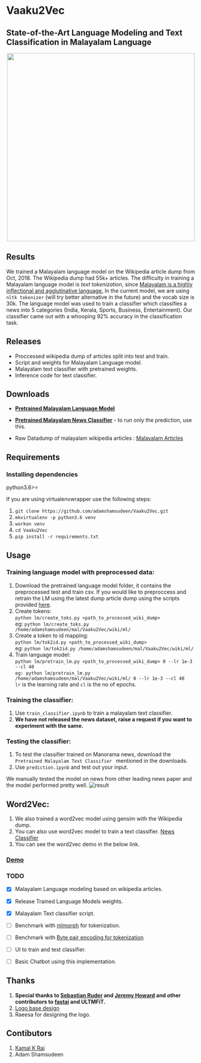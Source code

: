 # Vaaku2Vec
State-of-the-Art Language Modeling and Text Classification in Malayalam Language
---


<p align="center">
<img src="https://raw.githubusercontent.com/adamshamsudeen/Vaaku2Vec/master/img/logo.png" width="500" height="500" />
</p>


## Results
We trained a Malayalam language model on the Wikipedia article dump from Oct, 2018. The Wikipedia dump had 55k+ articles. The difficulty in training a Malayalam language model is *text tokenization*, since [Malayalam is a highly inflectional and agglutinative language.](https://thottingal.in/blog/2017/11/26/towards-a-malayalam-morphology-analyser/) In the current model, we are using `nltk tokenizer` (will try better alternative in the future) and the vocab size is 30k. The language model was used to train a classifier which classifies a news into 5 categories (India, Kerala, Sports, Business, Entertainment). Our classifier came out with a whooping 92% accuracy in the classification task.  


## Releases

- Proccessed wikipedia dump of articles split into test and train.
- Script and weights for Malayalam Language model.
- Malayalam text classifier with pretrained weights.
- Inference code for text classifier.

## Downloads
- [**Pretrained Malayalam Language Model**](https://www.dropbox.com/sh/a9wmsg5cjpzmyg1/AABmyHP-4bLmqrwJSB5-KeU1a?dl=0) 

- [**Pretrained Malayalam News Classifier**](https://www.dropbox.com/sh/60j4ps03j5uwz3p/AAAaMehzzsqUmSCiO9Meshc3a?dl=0) - to run only the prediction, use this.  
- Raw Datadump of malayalam wikipedia articles : [Malayalam Articles](https://dumps.wikimedia.org/mlwiki/latest/mlwiki-latest-pages-articles.xml.bz2) 

## Requirements

### Installing dependencies
python3.6>=

If you are using virtualenvwrapper use the following steps:
1. `git clone https://github.com/adamshamsudeen/Vaaku2Vec.git`
2. `mkvirtualenv -p python3.6 venv`  
3. `workon venv`
4. `cd Vaaku2Vec`
5. `pip install -r requirements.txt`

## Usage
### Training language model with  preprocessed data:
1. Download the pretrained language model folder, it contains the preprocessed test and train csv. If you would like to preproccess and retrain the LM using the latest dump article dump using the scripts provided [here](https://github.com/fastai/fastai/tree/master/courses/dl2/imdb_scripts).
2. Create tokens:  
 `python lm/create_toks.py <path_to_processed_wiki_dump>`  
eg: `python lm/create_toks.py /home/adamshamsudeen/mal/Vaaku2Vec/wiki/ml/`
3. Create a token to id mapping:  
 `python lm/tok2id.py <path_to_processed_wiki_dump>`  
eg: `python lm/tok2id.py /home/adamshamsudeen/mal/Vaaku2Vec/wiki/ml/`
4. Train language model:  
`python lm/pretrain_lm.py <path_to_processed_wiki_dump> 0 --lr 1e-3 --cl 40`  
`eg: python lm/pretrain_lm.py /home/adamshamsudeen/mal/Vaaku2Vec/wiki/ml/ 0 --lr 1e-3 --cl 40`  
`lr` is the learning rate and `cl` is the no of epochs.
 
### Training the classifier:

1. Use `train_classifier.ipynb` to train a malayalam text classifier.
2. **We have not released the news dataset, raise a request if you want to experiment with the same.**

### Testing the classifier:

1. To test the classifier trained on Manorama news, download the `Pretrained Malayalam Text Classifier ` mentioned in the downloads.
2. Use `prediction.ipynb` and test out your input.

We manually tested the model on news from other leading news paper and the model performed pretty well.
![result](img/result.png)

## Word2Vec:

1. We also trained a word2vec model using gensim with the Wikipedia dump.
2. You can also use word2vec model to train a text classifier. [News Classifier](https://github.com/kamalkraj/Malayalam-News-Classifier)
3. You can see the word2vec demo in the below link.

### [Demo](http://meain.io/w2vui/)


### TODO
- [x] Malayalam Language modeling based on wikipedia articles.
- [x] Release Trained Language Models weights.
- [x] Malayalam Text classifier script.
- [ ] Benchmark with [mlmorph](https://gitlab.com/smc/mlmorph) for tokenization.
- [ ] Benchmark with [Byte pair encoding for tokenization](https://nlp.h-its.org/bpemb/ml/)
- [ ] UI to train and test classifier.
- [ ] Basic Chatbot using this implementation.



## Thanks

1. **Special thanks to [Sebastian Ruder](https://github.com/sebastianruder/) and [Jeremy Howard](https://github.com/jph00) and other contributors to [fastai](https://github.com/fastai/fastai) and ULTMFiT.**  
 2. [Logo base design](https://www.behance.net/gallery/538239/Creativity)  
 3. Raeesa for designing the logo.


## Contibutors

1. [Kamal K Raj](https://github.com/kamalkraj)
2. Adam Shamsudeen
